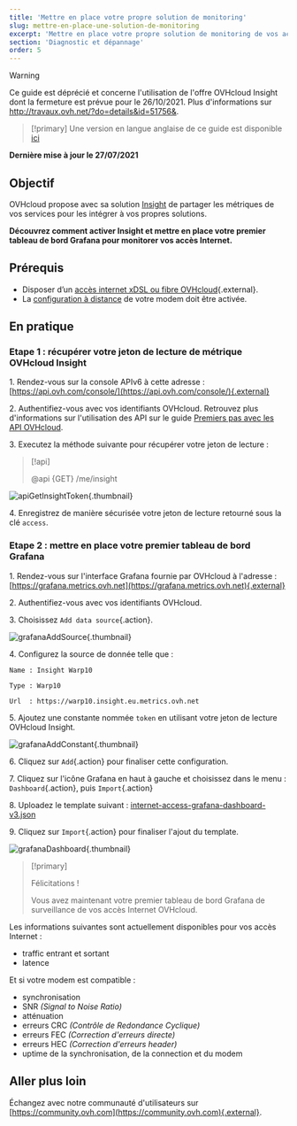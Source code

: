 ```yaml
---
title: 'Mettre en place votre propre solution de monitoring'
slug: mettre-en-place-une-solution-de-monitoring
excerpt: 'Mettre en place votre propre solution de monitoring de vos accès Internet en utilisant OVHcloud Insight et Grafana'
section: 'Diagnostic et dépannage'
order: 5
---
```


> [!warning]
>
> Ce guide est déprécié et concerne l'utilisation de l'offre OVHcloud Insight dont la fermeture est prévue pour le 26/10/2021.
> Plus d'informations sur <http://travaux.ovh.net/?do=details&id=51756&>.
>

> [!primary]
> Une version en langue anglaise de ce guide est disponible [ici](https://docs.ovh.com/gb/en/xdsl/build-your-own-monitoring-solution/)
>

**Dernière mise à jour le 27/07/2021**

## Objectif

OVHcloud propose avec sa solution [Insight](https://docs.ovh.com/fr/metrics/metrics-insight/) de partager les métriques de vos services pour les intégrer à vos propres solutions.

**Découvrez comment activer Insight et mettre en place votre premier tableau de bord Grafana pour monitorer vos accès Internet.**

## Prérequis

- Disposer d’un [accès internet xDSL ou fibre OVHcloud](https://www.ovhtelecom.fr/offre-internet/){.external}.
- La [configuration à distance](https://docs.ovh.com/fr/xdsl/configuration_du_modem_a_partir_de_votre_espace_client/#etape-1-acceder-a-la-gestion-de-votre-box) de votre modem doit être activée.

## En pratique

### Etape 1 : récupérer votre jeton de lecture de métrique OVHcloud Insight

1\. Rendez-vous sur la console APIv6 à cette adresse : [https://api.ovh.com/console/](https://api.ovh.com/console/){.external}

2\. Authentifiez-vous avec vos identifiants OVHcloud. Retrouvez plus d'informations sur l'utilisation des API sur le guide [Premiers pas avec les API OVHcloud](https://docs.ovh.com/fr/api/api-premiers-pas/).

3\. Executez la méthode suivante pour récupérer votre jeton de lecture :

> [!api]
>
> @api {GET} /me/insight
>

![apiGetInsightToken](images/token.png){.thumbnail}

4\. Enregistrez de manière sécurisée votre jeton de lecture retourné sous la clé `access`.

### Etape 2 : mettre en place votre premier tableau de bord Grafana

1\. Rendez-vous sur l'interface Grafana fournie par OVHcloud à l'adresse : [https://grafana.metrics.ovh.net](https://grafana.metrics.ovh.net){.external}

2\. Authentifiez-vous avec vos identifiants OVHcloud.

3\. Choisissez `Add data source`{.action}.

![grafanaAddSource](images/grafana1.png){.thumbnail}

4\. Configurez la source de donnée telle que :

```
Name : Insight Warp10

Type : Warp10

Url  : https://warp10.insight.eu.metrics.ovh.net
```

5\. Ajoutez une constante nommée `token` en utilisant votre jeton de lecture OVHcloud Insight.

![grafanaAddConstant](images/grafana2.png){.thumbnail}

6\. Cliquez sur `Add`{.action} pour finaliser cette configuration.

7\. Cliquez sur l'icône Grafana en haut à gauche et choisissez dans le menu : `Dashboard`{.action}, puis `Import`{.action}

8\. Uploadez le template suivant : [internet-access-grafana-dashboard-v3.json](http://files.isp.ovh.net/grafana/internet-access-grafana-dashboard-v3.json)

9\. Cliquez sur `Import`{.action} pour finaliser l'ajout du template.

![grafanaDashboard](images/grafana3.png){.thumbnail}

> [!primary]
>
> Félicitations !
>
> Vous avez maintenant votre premier tableau de bord Grafana de surveillance de vos accès Internet OVHcloud.
>


Les informations suivantes sont actuellement disponibles pour vos accès Internet :

- traffic entrant et sortant
- latence

Et si votre modem est compatible :

- synchronisation
- SNR *(Signal to Noise Ratio)*
- atténuation
- erreurs CRC *(Contrôle de Redondance Cyclique)*
- erreurs FEC *(Correction d'erreurs directe)*
- erreurs HEC *(Correction d'erreurs header)*
- uptime de la synchronisation, de la connection et du modem

## Aller plus loin

Échangez avec notre communauté d'utilisateurs sur [https://community.ovh.com](https://community.ovh.com){.external}.

